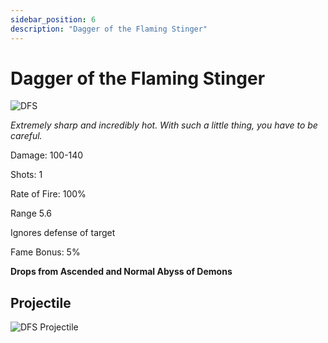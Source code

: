 ```yaml
---
sidebar_position: 6
description: "Dagger of the Flaming Stinger"
---
```


# Dagger of the Flaming Stinger

![DFS](http://i.imgur.com/ZH4khaC.png)

<i>Extremely sharp and incredibly hot. With such a little thing, you have to be careful.</i>

Damage: 100-140

Shots: 1

Rate of Fire: 100%

Range 5.6

Ignores defense of target

Fame Bonus: 5%

**Drops from Ascended and Normal Abyss of Demons**

## Projectile

![DFS Projectile](https://cdn.discordapp.com/attachments/953134990428868629/981757331828277318/daggeroftheflamingstinger.gif)
